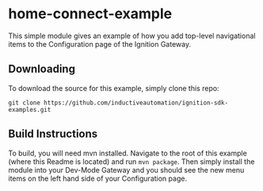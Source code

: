 home-connect-example
====================

This simple module gives an example of how you add top-level navigational items to the Configuration page of the 
Ignition Gateway.  

Downloading
-----------

To download the source for this example, simply clone this repo:

``` git clone https://github.com/inductiveautomation/ignition-sdk-examples.git ```

Build Instructions
------------------
To build, you will need mvn installed.  Navigate to the root of this example (where this Readme is located) and run
```mvn package```.   Then simply install the module into your Dev-Mode Gateway and you should see the new menu items
on the left hand side of your Configuration page.